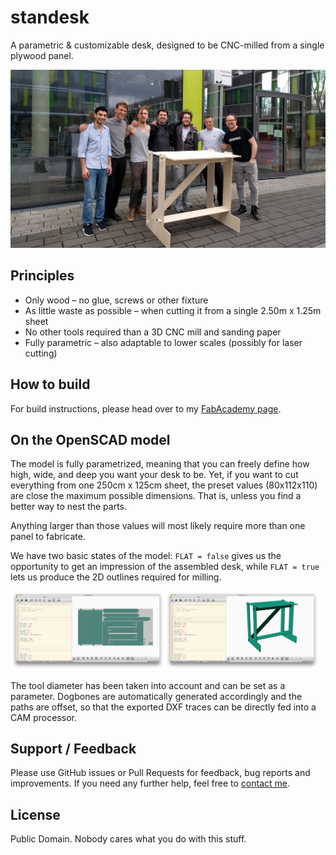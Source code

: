 # standesk

A parametric & customizable desk, designed to be CNC-milled from a single plywood panel.

![](img/standesk-photo-kamp-lintfort.jpg)

## Principles

- Only wood – no glue, screws or other fixture
- As little waste as possible – when cutting it from a single 2.50m x 1.25m sheet
- No other tools required than a 3D CNC mill and sanding paper
- Fully parametric – also adaptable to lower scales (possibly for laser cutting)

## How to build

For build instructions, please head over to my [FabAcademy page](archive.fabacademy.org/archives/2017/fablaberfindergarden/students/260/fabacademy/week-7/).


## On the OpenSCAD model

The model is fully parametrized, meaning that you can freely define how high, wide, and deep you want your desk to be. Yet, if you want to cut everything from one 250cm x 125cm sheet, the preset values (80x112x110) are close the maximum possible dimensions. That is, unless you find a better way to nest the parts.

Anything larger than those values will most likely require more than one panel to fabricate.

We have two basic states of the model: `FLAT = false` gives us the opportunity to get an impression of the assembled desk, while `FLAT = true` lets us produce the 2D outlines required for milling.

<img width="49%" src="img/standesk-model-flat.png" alt="'FLAT' view of the standesk model" /><img width="49%" src="img/standesk-model-assembled.png" alt="'assembled' view of the standesk model" />

The tool diameter has been taken into account and can be set as a parameter. Dogbones are automatically generated accordingly and the paths are offset, so that the exported DXF traces can be directly fed into a CAM processor.

## Support / Feedback

Please use GitHub issues or Pull Requests for feedback, bug reports and improvements. If you need any further help, feel free to [contact me](mailto:mail@jsph.pl).

## License

Public Domain. Nobody cares what you do with this stuff.
